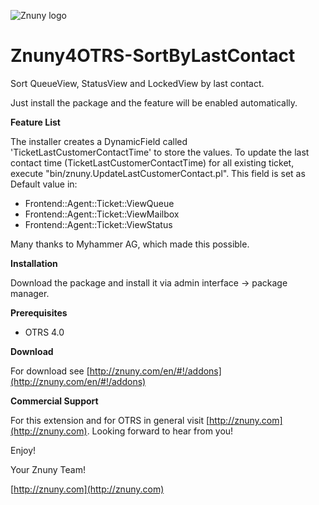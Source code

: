 ![Znuny logo](http://znuny.com/assets/logo_small.png)

Znuny4OTRS-SortByLastContact
====================

Sort QueueView, StatusView and LockedView by last contact.

Just install the package and the feature will be enabled automatically.

**Feature List**

The installer creates a DynamicField called 'TicketLastCustomerContactTime' to store the values.
To update the last contact time (TicketLastCustomerContactTime) for all existing ticket, execute "bin/znuny.UpdateLastCustomerContact.pl".
This field is set as Default value in:
* Frontend::Agent::Ticket::ViewQueue
* Frontend::Agent::Ticket::ViewMailbox
* Frontend::Agent::Ticket::ViewStatus

Many thanks to Myhammer AG, which made this possible.

**Installation**

Download the package and install it via admin interface -> package manager.

**Prerequisites**

- OTRS 4.0

**Download**

For download see [http://znuny.com/en/#!/addons](http://znuny.com/en/#!/addons)

**Commercial Support**

For this extension and for OTRS in general visit [http://znuny.com](http://znuny.com). Looking forward to hear from you!

Enjoy!

 Your Znuny Team!

 [http://znuny.com](http://znuny.com)
